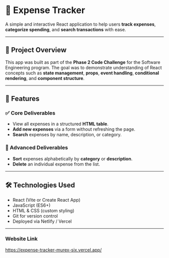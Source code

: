 # 💸 Expense Tracker

A simple and interactive React application to help users **track expenses**, **categorize spending**, and **search transactions** with ease.

---

## 🚀 Project Overview

This app was built as part of the **Phase 2 Code Challenge** for the Software Engineering program. The goal was to demonstrate understanding of React concepts such as **state management**, **props**, **event handling**, **conditional rendering**, and **component structure**.

---

## 🧩 Features

### ✅ Core Deliverables
- View all expenses in a structured **HTML table**.
- **Add new expenses** via a form without refreshing the page.
- **Search** expenses by name, description, or category.

### 🔄 Advanced Deliverables
- **Sort** expenses alphabetically by **category** or **description**.
- **Delete** an individual expense from the list.

---

## 🛠️ Technologies Used

- React (Vite or Create React App)
- JavaScript (ES6+)
- HTML & CSS (custom styling)
- Git for version control
- Deployed via Netlify / Vercel

---
### Website Link
https://expense-tracker-murex-six.vercel.app/
